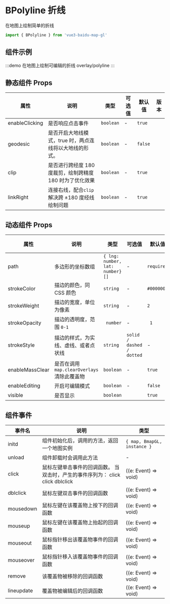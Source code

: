 # BPolyline 折线

在地图上绘制简单的折线

```ts
import { BPolyline } from 'vue3-baidu-map-gl'
```

## 组件示例

:::demo 在地图上绘制可编辑的折线
overlay/polyline
:::

## 静态组件 Props

| 属性           | 说明                                                     | 类型      | 可选值 | 默认值  | 版本                               |
| -------------- | -------------------------------------------------------- | --------- | ------ | ------- | ---------------------------------- |
| enableClicking | 是否响应点击事件                                         | `boolean` | -      | `true`  |                                    |
| geodesic       | 是否开启大地线模式，true 时，两点连线将以大地线的形式。  | `boolean` | -      | `false` |                                    |
| clip           | 是否进行跨经度 180 度裁剪，绘制跨精度 180 时为了优化效果 | `boolean` | -      | `true`  |                                    |
| linkRight      | 连接右线，配合`clip`解决跨 ±180 度经线绘制问题           | `boolean` | -      | `true`  | <Badge type="tip" text="^2.1.0" /> |

## 动态组件 Props

| 属性            | 说明                                        | 类型                            | 可选值                    | 默认值     | 版本                               |
| --------------- | ------------------------------------------- | ------------------------------- | ------------------------- | ---------- | ---------------------------------- |
| path            | 多边形的坐标数组                            | `{ lng: number, lat: number}[]` | -                         | `required` | -                                  |
| strokeColor     | 描边的颜色，同 CSS 颜色                     | `string`                        | -                         | `#000000`  | -                                  |
| strokeWeight    | 描边的宽度，单位为像素                      | `string`                        | -                         | `2`        | -                                  |
| strokeOpacity   | 描边的透明度，范围 `0-1`                    | ` number`                       | -                         | ` 1`       | -                                  |
| strokeStyle     | 描边的样式，为实线、虚线、或者点状线        | `string`                        | `solid / dashed / dotted` | -          | -                                  |
| enableMassClear | 是否在调用 `map.clearOverlays` 清除此覆盖物 | `boolean`                       | -                         | `true `    | -                                  |
| enableEditing   | 开启可编辑模式                              | `boolean`                       | -                         | `false `   | -                                  |
| visible         | 是否显示                                    | `boolean`                       |                           | `true`     | <Badge type="tip" text="^2.1.4" /> |

## 组件事件

| 事件名     | 说明                                                                           | 类型                        |
| ---------- | ------------------------------------------------------------------------------ | --------------------------- |
| initd      | 组件初始化后，调用的方法，返回一个地图实例                                     | `{ map, BmapGL, instance }` |
| unload     | 组件卸载时会调用此方法                                                         | -                           |
| click      | 鼠标左键单击事件的回调函数。 当双击时，产生的事件序列为： click click dblclick | ((e: Event) => void)        |
| dblclick   | 鼠标左键双击事件的回调函数                                                     | ((e: Event) => void)        |
| mousedown  | 鼠标左键在该覆盖物上按下的回调函数                                             | ((e: Event) => void)        |
| mouseup    | 鼠标左键在该覆盖物上抬起的回调函数                                             | ((e: Event) => void)        |
| mouseout   | 鼠标指针移出该覆盖物事件的回调函数                                             | ((e: Event) => void)        |
| mouseover  | 鼠标指针移入该覆盖物事件的回调函数                                             | ((e: Event) => void)        |
| remove     | 该覆盖物被移除的回调函数                                                       | ((e: Event) => void)        |
| lineupdate | 覆盖物被编辑后的回调函数                                                       | ((e: Event) => void)        |

